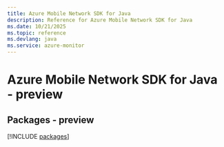 ```yaml
---
title: Azure Mobile Network SDK for Java
description: Reference for Azure Mobile Network SDK for Java
ms.date: 10/21/2025
ms.topic: reference
ms.devlang: java
ms.service: azure-monitor
---
```

# Azure Mobile Network SDK for Java - preview
## Packages - preview
[!INCLUDE [packages](mobile-network-index.md)]
